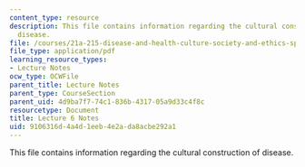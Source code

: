 ```yaml
---
content_type: resource
description: This file contains information regarding the cultural construction of
  disease.
file: /courses/21a-215-disease-and-health-culture-society-and-ethics-spring-2012/9106316d4a4d1eeb4e2ada8acbe292a1_MIT21A_215S12_lecture_06.pdf
file_type: application/pdf
learning_resource_types:
- Lecture Notes
ocw_type: OCWFile
parent_title: Lecture Notes
parent_type: CourseSection
parent_uid: 4d9ba7f7-74c1-836b-4317-05a9d33c4f8c
resourcetype: Document
title: Lecture 6 Notes
uid: 9106316d-4a4d-1eeb-4e2a-da8acbe292a1
---
```

This file contains information regarding the cultural construction of disease.

